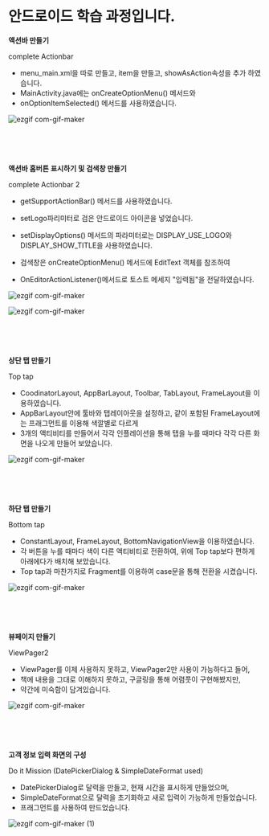 # 안드로이드 학습 과정입니다. 
**액션바 만들기**

complete Actionbar
- menu_main.xml을 따로 만들고, item을 만들고, showAsAction속성을 추가 하였습니다.
- MainActivity.java에는 onCreateOptionMenu() 메서드와
- onOptionItemSelected() 메서드를 사용하였습니다.


![ezgif com-gif-maker](https://user-images.githubusercontent.com/74702665/103496756-ae2f9100-4e82-11eb-8600-9f7d8297cd91.gif)


</br></br></br>


**액션바 홈버튼 표시하기 및 검색창 만들기**

complete Actionbar 2
- getSupportActionBar() 메서드를 사용하였습니다.

- setLogo파리미터로 검은 안드로이드 아이콘을 넣었습니다.

- setDisplayOptions() 메서드의 파라미터로는 DISPLAY_USE_LOGO와 DISPLAY_SHOW_TITLE을 사용하였습니다.

- 검색창은 onCreateOptionMenu() 메서드에 EditText 객체를 참조하여 
- OnEditorActionListener()메서드로 토스트 메세지 "입력됨"을 전달하였습니다.


![ezgif com-gif-maker](https://user-images.githubusercontent.com/74702665/103501659-36696280-4e92-11eb-9b09-ff43719082e6.gif)

![ezgif com-gif-maker](https://user-images.githubusercontent.com/74702665/103502948-3703f800-4e96-11eb-9b2c-5173637cb0e8.gif)


</br></br></br>


**상단 탭 만들기**

Top tap

- CoodinatorLayout, AppBarLayout, Toolbar, TabLayout, FrameLayout을 이용하였습니다.
- AppBarLayout안에 툴바와 탭레이아웃을 설정하고, 같이 포함된 FrameLayout에는 프래그먼트를 이용해 색깔별로 다르게
- 3개의 액티비티를 만들어서 각각 인플레이션을 통해 탭을 누를 때마다 각각 다른 화면을 나오게 만들어 보았습니다.


![ezgif com-gif-maker](https://user-images.githubusercontent.com/74702665/103520407-75aba980-4eba-11eb-8253-6f74b02e8d47.gif)

</br></br></br>


**하단 탭 만들기**

Bottom tap

- ConstantLayout, FrameLayout, BottomNavigationView을 이용하였습니다.
- 각 버튼을 누를 때마다 색이 다른 액티비티로 전환하여, 위에 Top tap보다 편하게 아래에다가 배치해 보았습니다.
- Top tap과 마찬가지로 Fragment를 이용하여 case문을 통해 전환을 시켰습니다.


![ezgif com-gif-maker](https://user-images.githubusercontent.com/74702665/104113389-a6696400-533c-11eb-9630-5ff647f69423.gif)


</br></br></br>


**뷰페이지 만들기**

ViewPager2

- ViewPager를 이제 사용하지 못하고, ViewPager2만 사용이 가능하다고 들어,
- 책에 내용을 그대로 이해하지 못하고, 구글링을 통해 어렴풋이 구현해봤지만,
- 약간에 미숙함이 담겨있습니다.


![ezgif com-gif-maker](https://user-images.githubusercontent.com/74702665/104124098-28d04300-5392-11eb-8bf2-efa291c38201.gif)


</br></br></br>


**고객 정보 입력 화면의 구성**

Do it Mission (DatePickerDialog & SimpleDateFormat used)

- DatePickerDialog로 달력을 만들고, 현재 시간을 표시하게 만들었으며,
- SimpleDateFormat으로 달력을 초기화하고 새로 입력이 가능하게 만들었습니다.
- 프래그먼트를 사용하여 만드었습니다.

![ezgif com-gif-maker (1)](https://user-images.githubusercontent.com/74702665/104145036-e7c74580-5408-11eb-9591-c2b794f18a45.gif)
